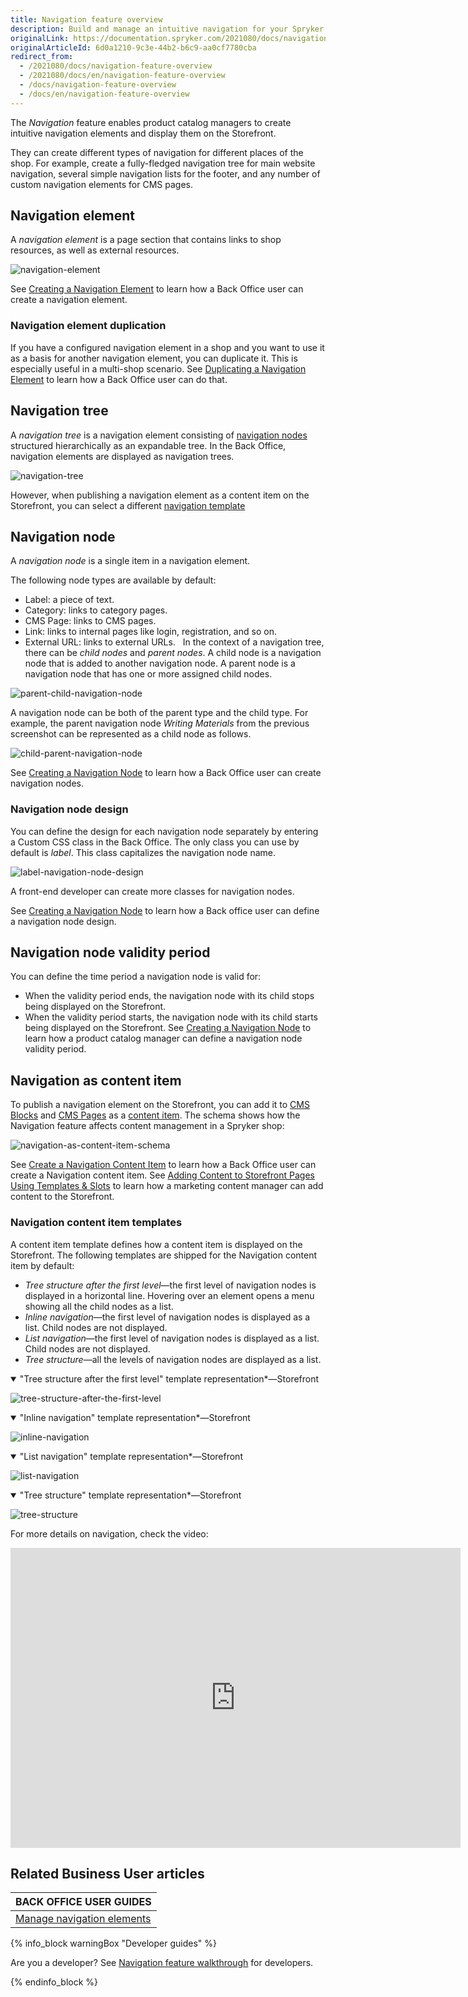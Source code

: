```yaml
---
title: Navigation feature overview
description: Build and manage an intuitive navigation for your Spryker shop.
originalLink: https://documentation.spryker.com/2021080/docs/navigation-feature-overview
originalArticleId: 6d0a1210-9c3e-44b2-b6c9-aa0cf7780cba
redirect_from:
  - /2021080/docs/navigation-feature-overview
  - /2021080/docs/en/navigation-feature-overview
  - /docs/navigation-feature-overview
  - /docs/en/navigation-feature-overview
---
```


The *Navigation* feature enables product catalog managers to create intuitive navigation elements and display them on the Storefront.

They can create different types of navigation for different places of the shop. For example, create a fully-fledged navigation tree for main website navigation, several simple navigation lists for the footer, and any number of custom navigation elements for CMS pages.

## Navigation element

A *navigation element* is a page section that contains links to shop resources, as well as external resources.

![navigation-element](https://spryker.s3.eu-central-1.amazonaws.com/docs/Features/Navigation/Navigation/Navigation+Feature+Overview/navigation+element.png)

See [Creating a Navigation Element](/docs/scos/user/user-guides/{{page.version}}/back-office-user-guide/content/navigation/managing-navigation-elements.html#creating-a-navigation-element) to learn how a Back Office user can create a navigation element.


### Navigation element duplication

If you have a configured navigation element in a shop and you want to use it as a basis for another navigation element, you can duplicate it. This is especially useful in a multi-shop scenario.
See [Duplicating a Navigation Element](/docs/scos/user/user-guides/{{page.version}}/back-office-user-guide/content/navigation/managing-navigation-elements.html#duplicating-a-navigation-element) to learn how a Back Office user can do that.


## Navigation tree

A *navigation tree* is a navigation element consisting of [navigation nodes](#navigation-node) structured hierarchically as an expandable tree.
In the Back Office, navigation elements are displayed as navigation trees.

![navigation-tree](https://spryker.s3.eu-central-1.amazonaws.com/docs/Features/Navigation/Navigation/Navigation+Feature+Overview/navigation-tree.png)



However, when publishing a navigation element as a content item on the Storefront, you can select a different [navigation template](#navigation-content-item-templates)

## Navigation node

A *navigation node* is a single item in a navigation element.

The following node types are available by default:
* Label: a piece of text.
* Category: links to category pages.
* CMS Page: links to CMS pages.
* Link: links to internal pages like login, registration, and so on.
* External URL: links to external URLs.  
In the context of a navigation tree, there can be *child nodes* and *parent nodes*. A child node is a navigation node that is added to another navigation node. A parent node is a navigation node that has one or more assigned child nodes.


![parent-child-navigation-node](https://spryker.s3.eu-central-1.amazonaws.com/docs/Features/Navigation/Navigation/Navigation+Feature+Overview/parent-child-navigation-node.png)


A navigation node can be both of the parent type and the child type. For example, the parent navigation node *Writing Materials* from the previous screenshot can be represented as a child node as follows.





![child-parent-navigation-node](https://spryker.s3.eu-central-1.amazonaws.com/docs/Features/Navigation/Navigation/Navigation+Feature+Overview/child-parent-navigation-node.png)



See [Creating a Navigation Node](/docs/scos/user/user-guides/{{page.version}}/back-office-user-guide/content/navigation/managing-navigation-elements.html#creating-a-navigation-node) to learn how a Back Office user can create navigation nodes.


### Navigation node design
You can define the design for each navigation node separately by entering a Custom CSS class in the Back Office.
The only class you can use by default is *label*. This class capitalizes the navigation node name.

![label-navigation-node-design](https://spryker.s3.eu-central-1.amazonaws.com/docs/Features/Navigation/Navigation/Navigation+Feature+Overview/label-navigation-node-design.png)


A front-end developer can create more classes for navigation nodes.

See [Creating a Navigation Node](/docs/scos/user/user-guides/{{page.version}}/back-office-user-guide/content/navigation/managing-navigation-elements.html#creating-a-navigation-node) to learn how a Back office user can define a navigation node design.

## Navigation node validity period

You can define the time period a navigation node is valid for:
* When the validity period ends, the navigation node with its child stops being displayed on the Storefront.
* When the validity period starts, the navigation node with its child starts being displayed on the Storefront.
See [Creating a Navigation Node](/docs/scos/user/user-guides/{{page.version}}/back-office-user-guide/content/navigation/managing-navigation-elements.html#creating-a-navigation-node) to learn how a product catalog manager can define a navigation node validity period.

## Navigation as content item

To publish a navigation element on the Storefront, you can add it to [CMS Blocks](/docs/scos/dev/features/{{page.version}}/cms/cms-feature-overview/cms-blocks-overview.html) and [CMS Pages](/docs/scos/dev/features/{{page.version}}/cms/cms-feature-overview/cms-pages-overview.html) as a [content item](/docs/scos/dev/features/{{page.version}}/content-items/content-items-feature-overview.html).
The schema shows how the Navigation feature affects content management in a Spryker shop:

![navigation-as-content-item-schema](https://confluence-connect.gliffy.net/embed/image/a086fe4e-1d09-49ae-a181-ebd8b0f8c051.png?utm_medium=live&utm_source=custom)

See [Create a Navigation Content Item](/docs/scos/user/user-guides/{{page.version}}/back-office-user-guide/content/content-items/creating-content-items.html#create-a-navigation-content-item) to learn how a Back Office user can create a Navigation content item.
See [Adding Content to Storefront Pages Using Templates & Slots](/docs/scos/user/user-guides/{{page.version}}/back-office-user-guide/content/adding-content-to-storefront-pages-using-templates-and-slots-best-practices.html#adding-content-to-storefront-pages-using-templates---slots) to learn how a marketing content manager can add content to the Storefront.

### Navigation content item templates

A content item template defines how a content item is displayed on the Storefront. The following templates are shipped for the Navigation content item by default:

* *Tree structure after the first level*—the first level of navigation nodes is displayed in a horizontal line. Hovering over an element opens a menu showing all the child nodes as a list.
* *Inline navigation*—the first level of navigation nodes is displayed as a list. Child nodes are not displayed.
* *List navigation*—the first level of navigation nodes is displayed as a list. Child nodes are not displayed.
* *Tree structure*—all the levels of navigation nodes are displayed as a list.


<details open>
    <summary>"Tree structure after the first level" template representation*—Storefront</summary>

![tree-structure-after-the-first-level](https://spryker.s3.eu-central-1.amazonaws.com/docs/Features/Navigation/Navigation/Navigation+Feature+Overview/tree-structure-after-the-first-level.png)

</details>

<details open>
    <summary>"Inline navigation" template representation*—Storefront</summary>

![inline-navigation](https://spryker.s3.eu-central-1.amazonaws.com/docs/Features/Navigation/Navigation/Navigation+Feature+Overview/inline-navigation.png)

</details>

<details open>
    <summary>"List navigation" template representation*—Storefront</summary>

![list-navigation](https://spryker.s3.eu-central-1.amazonaws.com/docs/Features/Navigation/Navigation/Navigation+Feature+Overview/list-navigation.png)

</details>

<details open>
    <summary>"Tree structure" template representation*—Storefront</summary>

![tree-structure](https://spryker.s3.eu-central-1.amazonaws.com/docs/Features/Navigation/Navigation/Navigation+Feature+Overview/tree-structure.png)

</details>



For more details on navigation, check the video:
<iframe src="https://spryker.wistia.com/medias/anlwttuexm" title="Navigation" allowtransparency="true" frameborder="0" scrolling="no" class="wistia_embed" name="wistia_embed" allowfullscreen="0" mozallowfullscreen="0" webkitallowfullscreen="0" oallowfullscreen="0" msallowfullscreen="0" width="720" height="480"></iframe>

## Related Business User articles

|BACK OFFICE USER GUIDES|
|---|
| [Manage navigation elements](/docs/scos/user/user-guides/{{page.version}}/back-office-user-guide/content/navigation/managing-navigation-elements.html)   |

{% info_block warningBox "Developer guides" %}

Are you a developer? See [Navigation feature walkthrough](/docs/scos/dev/feature-walkthroughs/{{page.version}}/navigation-feature-walkthrough/navigation-feature-walkthrough.html) for developers.

{% endinfo_block %}
